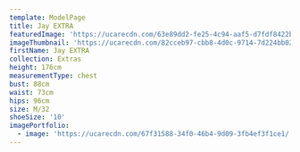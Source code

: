 ```yaml
---
template: ModelPage
title: Jay EXTRA
featuredImage: 'https://ucarecdn.com/63e89dd2-fe25-4c94-aaf5-d7fdf8422b96/'
imageThumbnail: 'https://ucarecdn.com/82cceb97-cbb8-4d0c-9714-7d224bb02f30/'
firstName: Jay EXTRA
collection: Extras
height: 176cm
measurementType: chest
bust: 88cm
waist: 73cm
hips: 96cm
size: M/32
shoeSize: '10'
imagePortfolio:
  - image: 'https://ucarecdn.com/67f31588-34f0-46b4-9d09-3fb4ef3f1ce1/'
---
```


